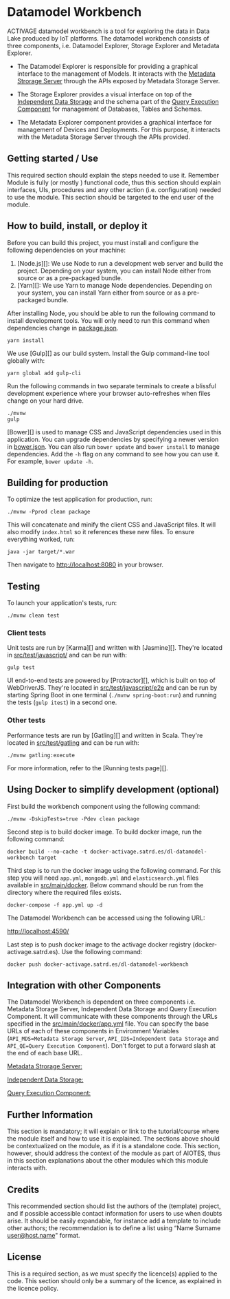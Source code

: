 # Datamodel Workbench

ACTIVAGE datamodel workbench is a tool for exploring the data in Data Lake produced by IoT platforms. The datamodel workbench consists of three components, i.e. Datamodel Explorer, Storage Explorer and Metadata Explorer.

* The Datamodel Explorer is responsible for providing a graphical interface to the management of Models. It interacts with the [Metadata Strorage Server](https://git.activageproject.eu/Deployment/DT-AIOTES_docker/src/master/Metadata%20Storage%20server) through the APIs exposed by Metadata Storage Server. 

* The Storage Explorer provides a visual interface on top of the [Independent Data Storage](https://git.activageproject.eu/Data_Analytics/DL-Independent_data_storage) and the schema part of the [Query Execution Component](https://git.activageproject.eu/Data_Analytics/DL-Query_execution) for management of Databases, Tables and Schemas. 

* The Metadata Explorer component provides a graphical interface for management of Devices and Deployments. For this purpose, it interacts with the Metadata Storage Server through the APIs provided.

## Getting started / Use

This required section should explain the steps needed to use it. Remember Module is fully (or mostly ) functional code, 
thus this section should explain interfaces, UIs, procedures and any other action (i.e. configuration) needed to use 
the module. This section should be targeted to the end user of the module.

## How to build, install, or deploy it

Before you can build this project, you must install and configure the following dependencies on your machine:

1. [Node.js][]: We use Node to run a development web server and build the project.
   Depending on your system, you can install Node either from source or as a pre-packaged bundle.
2. [Yarn][]: We use Yarn to manage Node dependencies.
   Depending on your system, you can install Yarn either from source or as a pre-packaged bundle.

After installing Node, you should be able to run the following command to install development tools.
You will only need to run this command when dependencies change in [package.json](package.json).

    yarn install

We use [Gulp][] as our build system. Install the Gulp command-line tool globally with:

    yarn global add gulp-cli

Run the following commands in two separate terminals to create a blissful development experience where your browser
auto-refreshes when files change on your hard drive.

    ./mvnw
    gulp

[Bower][] is used to manage CSS and JavaScript dependencies used in this application. You can upgrade dependencies by
specifying a newer version in [bower.json](bower.json). You can also run `bower update` and `bower install` to manage dependencies.
Add the `-h` flag on any command to see how you can use it. For example, `bower update -h`.




## Building for production

To optimize the test application for production, run:

    ./mvnw -Pprod clean package

This will concatenate and minify the client CSS and JavaScript files. It will also modify `index.html` so it references these new files.
To ensure everything worked, run:

    java -jar target/*.war

Then navigate to [http://localhost:8080](http://localhost:8080) in your browser.



## Testing

To launch your application's tests, run:

    ./mvnw clean test

### Client tests

Unit tests are run by [Karma][] and written with [Jasmine][]. They're located in [src/test/javascript/](src/test/javascript/) and can be run with:

    gulp test

UI end-to-end tests are powered by [Protractor][], which is built on top of WebDriverJS. They're located in [src/test/javascript/e2e](src/test/javascript/e2e)
and can be run by starting Spring Boot in one terminal (`./mvnw spring-boot:run`) and running the tests (`gulp itest`) in a second one.
### Other tests

Performance tests are run by [Gatling][] and written in Scala. They're located in [src/test/gatling](src/test/gatling) and can be run with:

    ./mvnw gatling:execute

For more information, refer to the [Running tests page][].

## Using Docker to simplify development (optional)

First build the workbench component using the following command:

    ./mvnw -DskipTests=true -Pdev clean package

Second step is to build docker image. To build docker image, run the following command:

    docker build --no-cache -t docker-activage.satrd.es/dl-datamodel-workbench target

Third step is to run the docker image using the following command. For this step you will need `app.yml`, `mongodb.yml` and `elasticsearch.yml` files available in [src/main/docker](src/main/docker). Below command should be run from the directory where the required files exists.

    docker-compose -f app.yml up -d 

The Datamodel Workbench can be accessed using the following URL:

[http://localhost:4590/](http://localhost:4590/)

Last step is to push docker image to the activage docker registry (docker-activage.satrd.es). Use the following command:

    docker push docker-activage.satrd.es/dl-datamodel-workbench

## Integration with other Components

The Datamodel Workbench is dependent on three components i.e. Metadata Storage Server, Independent Data Storage and Query Execution Component. It will communicate with these components through the URLs specified in the [src/main/docker/app.yml](src/main/docker/app.yml) file. You can specify the base URLs of each of these components in Environment Variables (`API_MDS=Metadata Storage Server`, `API_IDS=Independent Data Storage` and `API_QE=Query Execution Component`). Don't forget to put a forward slash at the end of each base URL.

[Metadata Strorage Server:](https://git.activageproject.eu/Deployment/DT-AIOTES_docker/src/master/Metadata%20Storage%20server)


[Independent Data Storage:](https://git.activageproject.eu/Data_Analytics/DL-Independent_data_storage)


[Query Execution Component:](https://git.activageproject.eu/Data_Analytics/DL-Query_execution)


## Further Information

This section is mandatory; it will explain or link to the tutorial/course where the module itself and how to use it is 
explained. The sections above should be contextualized on the module, as if it is a standalone code. This section, 
however, should address the context of the module as part of AIOTES, thus in this section explanations about the other 
modules which this module interacts with.


## Credits

This recommended section should list the authors of the (template) project, and if possible accessible contact 
information for users to use when doubts arise. It should be easily expandable, for instance add a template to 
include other authors; the recommendation is to define a list using “Name Surname <user@host.name>" format.


## License
    
This is a required section, as we must specify the licence(s) applied to the code. This section should only be a 
summary of the licence, as explained in the licence policy.
    
<!--- You can use Docker to improve your development experience. A number of docker-compose configuration are available in the [src/main/docker](src/main/docker) folder to launch required third party services.

For example, to start a mysql database in a docker container, run:

    docker-compose -f src/main/docker/mysql.yml up -d

To stop it and remove the container, run:

    docker-compose -f src/main/docker/mysql.yml down

You can also fully dockerize your application and all the services that it depends on.
To achieve this, first build a docker image of your app by running:

    ./mvnw verify -Pprod dockerfile:build

Then run:

    docker-compose -f src/main/docker/app.yml up -d

For more information refer to [Using Docker and Docker-Compose][]

## Continuous Integration (optional) -->